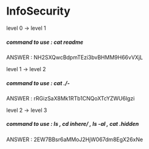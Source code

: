 # InfoSecurity

level 0 -> level 1

##### command to use : cat readme
ANSWER : NH2SXQwcBdpmTEzi3bvBHMM9H66vVXjL

level 1 -> level 2

##### command to use : cat ./-
ANSWER : rRGizSaX8Mk1RTb1CNQoXTcYZWU6lgzi

level 2 -> level 3

##### command to use : ls , cd inhere/ , ls -al , cat .hidden
ANSWER : 2EW7BBsr6aMMoJ2HjW067dm8EgX26xNe
